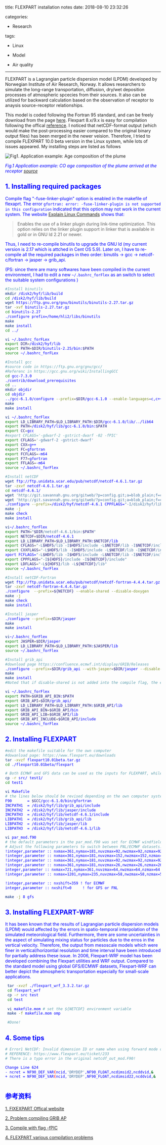 title: FLEXPART installation notes
date: 2018-08-10 23:32:26

categories:

- Research

tags: 

- Linux

- Model
- Air quality

---

FLEXPART is a Lagrangian particle dispersion model (LPDM) developed by Norwegian Institute of Air Research, Norway. It allows researchers to simulate the long-range transportation, diffusion, dry/wet deposition processes of atmospheric spcecies from their sources.  It also can be utilized for backward calculation based on the observation of receptor to anaysis source-receptor relationships.

This model is coded following the Fortran 95 standard, and can be freely download from the page [here](https://www.flexpart.eu/). Flexpart 8.x/9.x is easy for compilation following the offical [reference](https://www.flexpart.eu/wiki/FpInstall).  I noticed that netCDF-format output (which would make the post-processing easier compared to the original binary output files) has been merged in the newer veision. Therefore, I tried to compile FLEXPART 10.0 beta version in the Linux system, while lots of issues appeared. My installing steps are listed as follows

<!--more-->



![Fig1. Application example: Age composition of the plume](https://i.stack.imgur.com/hWIVz.png)

*<font color='blue'>Fig.1 Application example: CO age composition of the plume arrived at the receptor [source](http://www.cee.mtu.edu/~bzhang3/page1.html)*



## <font color="blue"> 1. Installing required packages</font> 

Compile flag "-fuse-linker-plugin" option is enabled in the makefile of flexaprt. The error `gfortran: error: -fuse-linker-plugin is not supported in this configuration` indicated that this option may not work  in the current system.  The website [Explain Linux Commands](https://www.cleancss.com/explain-command/arm-linux-gnueabi-gcc/67170) shows that:  

> Enables the use of a linker plugin during link-time optimization.  This option relies on the linker plugin support in linker that is available in gold or in GNU ld 2.21 or newer.

Thus, I need to re-compile binutils to upgrade the GNU ld (my current version is 2.17 which is attched in Cent OS 5.9).  Later on, I have to re-compile all the required packages in theo order: binutils $\rightarrow$ gcc $\rightarrow$ netcdf-c/fortran $\rightarrow$ jasper $\rightarrow$ grib_api.    

(PS: since there are many softwares have been compiled in the current environment, I had to edit a new `~/.bashrc_forFlex` as an switch to select the suitable system configurations )

```bash
#Install binutils 
mkdir /disk2/hyf/lib/build
cd /disk2/hyf/lib/build
wget https://ftp.gnu.org/gnu/binutils/binutils-2.27.tar.gz
tar -xvf binutils-2.27.tar.gz
cd binutils-2.27
./configure prefix=/home/hli2/libs/binutils
make
make install
cd ../

vi ~/.bashrc_forFLex
export DIR=/disk2/hyf/lib
export PATH=$DIR/binutils-2.25/bin:$PATH
source ~/.bashrc_forFLex

#Install gcc
#source code in https://ftp.gnu.org/gnu/gcc/
#Referenc in https://gcc.gnu.org/wiki/InstallingGCC
cd gcc-7.3.0
./contrib/download_prerequisites
cd ..
mkdir objdir
cd objdir
../gcc-6.1.0/configure --prefix=$DIR/gcc-6.1.0 --enable-languages=c,c++,fortran,go 
make
make install

vi ~/.bashrc_forFlex
export LD_LIBRARY_PATH=$LD_LIBRARY_PATH:$DIR/gcc-6.1.0/lib/../lib64
export PATH=/disk2/hyf/lib/gcc-6.1.0/bin:$PATH
export CC=gcc
#export CFLAGS='-gdwarf-2 -gstrict-dwarf -02 -fPIC'
export CFLAGS='-gdwarf-2 -gstrict-dwarf'
export CXX=g++
export FC=gfortran
export FCFLAGS=-m64
export F77=gfortran
export FFLAGS=-m64
source ~/.bashrc_forFlex

#Install netCDF
wget ftp://ftp.unidata.ucar.edu/pub/netcdf/netcdf-4.6.1.tar.gz
tar -zxvf netcdf-4.6.1.tar.gz
cd netcdf-4.6.1/
wget 'http://git.savannah.gnu.org/gitweb/?p=config.git;a=blob_plain;f=config.guess;hb=HEAD' -O config.guess
wget 'http://git.savannah.gnu.org/gitweb/?p=config.git;a=blob_plain;f=config.sub;hb=HEAD' -O config.sub
./configure --prefix=/disk2/hyf/netcdf-4.6.1 CPPFLAGS="-I/disk2/hyf/lib/hdf5/include -I/diks2/hyf/lib/grib2/include -O3" LDFLAGS="-L/disk2/hyf/lib/hdf5/lib -L/diks2/hyf/lib/grib2/lib" --enable-shared --enable-netcdf-4  --disable-dap --disable-doxygen
make -j
make check
make install

vi~/.bashrc_forFlex
export PATH="$DIR/netcdf-4.6.1/bin:$PATH"
export NETCDF=$DIR/netcdf-4.6.1
export LD_LIBRARY_PATH=$LD_LIBRARY_PATH:$NETCDF/lib
export CFLAGS="-L$HDF5/lib -I$HDF5/include -L$NETCDF/lib -I$NETCDF/include"
export CXXFLAGS="-L$HDF5/lib -I$HDF5/include -L$NETCDF/lib -I$NETCDF/include"
xport FCFLAGS="-L$HDF5/lib -I$HDF5/include -L$NETCDF/lib -I$NETCDF/include"
export CPPFLAGS="-I${HDF5}/include -I${NETCDF}/include"
export LDFLAGS="-L${HDF5}/lib -L${NETCDF}/lib"
source ~/.bashrc_forFlex

#Install netCDF-Fortran
wget ftp://ftp.unidata.ucar.edu/pub/netcdf/netcdf-fortran-4.4.4.tar.gz
tar -zxvf netcdf-fortran-4.4.4.tar.gz
./configure  --prefix=${NETCDF} --enable-shared --disable-doxygen
make -j
make check
make install

#Install jasper
./configure --prefix=$DIR/jasper
make
make install

vi~/.bashrc_forFlex
export JASPER=$DIR/jasper
export LD_LIBRARY_PATH=$LD_LIBRARY_PATH:$JASPER/lib
source ~/.bashrc_forFlex

#Install grib_api
#download page https://confluence.ecmwf.int/display/GRIB/Releases
./configure --prefix=$DIR/grib_api --with-jasper=$DIR/jasper --disable-shared # --enable-sharedv
make
make install
#Noted that if disable-shared is not added into the compile flag, the error "/disk2/hyf/lib/jasper/lib/libjasper.a: error adding symbols: Bad value" would appear.  

vi ~/.bashrc_forFlex
export PATH=$GRIB_API_BIN:$PATH
export GRIB_API=$DIR/grib_api/
export LD_LIBRARY_PATH=$LD_LIBRARY_PATH:$GRIB_API/lib
export GRIB_API_BIN=$GRIB_API/bin
export GRIB_API_LIB=$GRIB_API/lib
export GRIB_API_INCLUDE=$GRIB_API/include
source ~/.bashrc_forFlex
```



## <font color="blue"> 2. Installing FLEXPART</font>

```bash
#edit the makefile suitable for the own computer
#dowanload page: https://www.flexpart.eu/downloads
tar -xvzf flexpart10.01beta.tar.gz
cd ./flexpart10.01beta/flexpart

# Both ECMWF and GFS data can be used as the inputs for FLEXPART, while the specific model for them should be clarified befoe installation.   
cp -r src/ test1/
cd test1

vi Makefile
# the lines below should be revised depending on the own computer system.   
F90       = $GCC/gcc-6.1.0/bin/gfortran
INCPATH1  = /disk2/hyf/lib/grib_api/include
INCPATH2  = /disk2/hyf/lib/jasper/include
INCPATH3  = /disk2/hyf/lib/netcdf-4.6.1/include
LIBPATH1  = /disk2/hyf/lib/grib_api/lib
LIBPATH2  = /disk2/hyf/lib/jasper/lib
LIBPATH3  = /disk2/hyf/lib/netcdf-4.6.1/lib

vi par_mod.f90
# the default parameters in the par_mod.f90 was set for ECMWF windfield datasets. Therefore, some lines need to be revised. 
# Adjust the following parameters to switch between FNL/ECMWF datasets.
!integer,parameter :: nxmax=361,nymax=181,nuvzmax=92,nwzmax=92,nzmax=92 !FNL XF
!integer,parameter :: nxmax=361,nymax=181,nuvzmax=152,nwzmax=152,nzmax=152 !ECMWF new 
!integer,parameter :: nxmax=361,nymax=181,nuvzmax=92,nwzmax=92,nzmax=92 !ECMWF
!integer,parameter :: nxmax=361,nymax=181,nuvzmax=26,nwzmax=26,nzmax=26
integer,parameter :: nxmax=721,nymax=361,nuvzmax=64,nwzmax=64,nzmax=64
!integer,parameter :: nxmax=1201,nymax=235,nuvzmax=58,nwzmax=58,nzmax=58

!integer,parameter :: nxshift=359 ! for ECMWF
integer,parameter :: nxshift=0     ! for GFS or FNL

make -j 8 gfs
```



## <font color="blue"> 3. Installing FLEXPART-WRF</font>

It has been known that the results of Lagrangian particle dispersion models (LPDM) would affected by the errors in spatio-temporal interpolation of the simulated meteorological field. Furthermore, there are some uncertainties in the aspect of simulating mixing status for particles due to the erros in the vertical velocity. Therefore, the output from mesoscale models which were finer in vertical/horizontial resolution and time interval have been introduced for partially address these issue. In 2006, Flexpart-WRF model has been developed  combining the Flexpart utilities and WRF output. Compared to the standard model using global GFS/ECMWF datasets, Flexpart-WRF can better depict the atmospheric transportation especially for small-scale applications.

```bash
 tar -xvzf ./flexpart_wrf_3.3.2.tar.gz
 cd flexpart_wrf
 cp -r src test
 cd test
 
 vi makefile.mom # set the ${NETCDF} environment variable
 make -f makefile.mom omp

 #Done!
```



## <font color="blue"> 4. Some tips</font>

```bash
# Error1 NetCDF: Invalid dimension ID or name when using forward mode of FLEXPART-WRF
# REFERENCE: https://www.flexpart.eu/ticket/233
# There is a typo error in the original netcdf_out_mod.F90!

Change Line 624
- ncret = NF90_DEF_VAR(ncid,'DRYDEP',NF90_FLOAT,ncdimsid2,ncddvid,&
+ ncret = NF90_DEF_VAR(ncid,'DRYDEP',NF90_FLOAT,ncdimsid22,ncddvid,&


```



#



## 参考资料    

[1. FlXEXPART Offical website](https://www.flexpart.eu/)  

[2. Problem compiling GRIB AP](https://jira.ecmwf.int/browse/SUP-373)

[3. Compile with flag -fPIC](https://stackoverflow.com/questions/629961/how-can-i-set-ccshared-fpic-while-executing-configure)

[4. FLEXPART various compilation problems](https://www.flexpart.eu/ticket/136)

